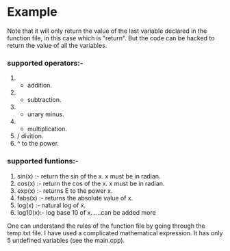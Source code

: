 # Example
Note that it will only return the value of the last variable declared in the function file, in this case which is "return". But the code can be hacked to return the value of all the variables.

### supported operators:-
1. + addition.
2. - subtraction.
3. - unary minus.
4. * multiplication.
5. / divition.
6. ^ to the power.

### supported funtions:-
1. sin(x) :- return the sin of the x. x must be in radian.
2. cos(x) :- return the cos of the x. x must be in radian.
3. exp(x) :- returns E to the power x.
4. fabs(x) :- returns the absolute value of x.
5. log(x) :- natural log of x.
6. log10(x):- log base 10 of x.
....can be added more

One can understand the rules of the function file by going through the temp.txt file. I have used a complicated mathematical expression. It has only 5 undefined variables (see the main.cpp).
